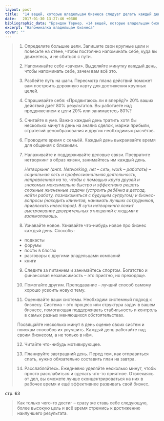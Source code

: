 ```yaml
---
layout: post
title:  "14 вещей, которые владельцам бизнеса следует делать каждый день"
date:   2017-01-30 13:27:46 +0300
bibliographic_data: "Брэндон Тернер. «14 вещей, которые владельцам бизнеса следует делать каждый день». Ж. BusinessExcellence» №7, 2015 г., стр.48 - Приложение к журналу «Стандарты и качество» №7, 2015 г."
excerpt: "Напоминалка владельцам бизнеса"
cover: ""
---
```


> 1. Определите большие цели. Запишите свои крупные цели и повесьте на стене, чтобы постоянно напоминать себе, куда вы движетесь, и не сбиться с пути.
>
> 2. Напоминайте себе «зачем». Выделяйте минутку каждый день, чтобы напоминать себе, зачем вам всё это.
>
> 3. Разбейте путь на шаги. Пересмотр плана действий поможет вам построить дорожную карту для достижения крупных целей.
>
> 4. Спрашивайте себя: «Продвигаюсь ли я вперёд?» 20% ваших действий даёт 80% результатов. Вы работаете над продвижением к цели 20% или занимаетесь 80%?
>
> 5. Считайте в уме. Важно каждый день тратить хотя бы несколько минут в день на анализ сделок, маржи прибыли, стратегий ценообразования и других необходимых расчётов.
>
> 6. Проводите время с семьёй. Каждый день выкраивайте время для общения с близкими.
>
> 7. Налаживайте и поддерживайте деловые связи. Превратите нетворкинг в образ жизни, занимайтесь им каждый день.
>   
>    *Нетворкинг (англ. Networking, net – сеть, work – работать) – социальная сеть и профессиональная деятельность, направленная на то, чтобы с помощью круга друзей и знакомых максимально быстро и эффективно решать сложные жизненные задачи (устроить ребёнка в детсад, найти работу, познакомиться с будущим супругом) и бизнес-вопросы (находить клиентов, нанимать лучших сотрудников, привлекать инвесторов). В сути нетворкинга лежит выстраивание доверительных отношений с людьми и взаимопомощь.*
>
> 8. Узнавайте новое. Узнавайте что-нибудь новое про бизнес каждый день. Способы:
>   - подкасты
>   - форумы
>   - посты в блогах
>   - разговоры с другими владельцами компаний
>   - книги
>
> 9. Следите за питанием и занимайтесь спортом. Богатство и финансовая независимость – это приятно, но преходяще.
>
> 10. Помогайте другим. Преподавание – лучший способ самому хорошо усвоить новую тему.
>
> 11. Оценивайте ваши системы. Необходим системный подход к бизнесу. Система – это процесс или структура задач в вашем бизнесе, помогающая поддерживать стабильность и контроль в самых разных меняющихся обстоятельствах.
>
>   Посвящайте несколько минут в день оценке своих систем и поискам способов их улучшить. Каждый день работайте над своим бизнесом, а не только в нём.
>
> 12. Читайте что-нибудь мотивирующее.
>
> 13. Планируйте завтрашний день. Перед тем, как отправиться спать, нужно обязательно составить план на завтра.
>
> 14. Расслабляйтесь. Ежедневно уделяйте несколько минут, чтобы просто расслабиться и сделать что-то приятное. Отвлекаясь от дел, вы сможете лучше сконцентрироваться на них в рабочее время и ещё эффективнее развивать свой бизнес.


стр. 63

> Как только чего-то достиг – сразу же ставь себе следующую, более высокую цель и всё время стремись к достижению наилучшего результата.
